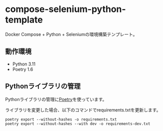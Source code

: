 # compose-selenium-python-template

Docker Compose + Python + Seleniumの環境構築テンプレート。

## 動作環境

- Python 3.11
- Poetry 1.6

## Pythonライブラリの管理

Pythonライブラリの管理に[Poetry](https://python-poetry.org/docs/#installation)を使っています。

ライブラリを変更した場合、以下のコマンドでrequirements.txtを更新します。

```shell
poetry export --without-hashes -o requirements.txt
poetry export --without-hashes --with dev -o requirements-dev.txt
```
